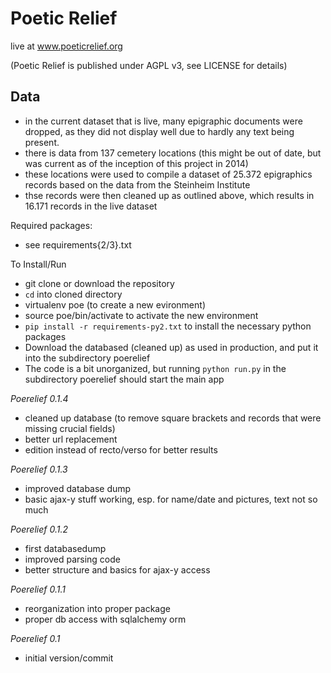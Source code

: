 # Poetic Relief
<Description> live at www.poeticrelief.org

(Poetic Relief is published under AGPL v3, see LICENSE for details)

## Data

* in the current dataset that is live, many epigraphic documents were dropped, as they did not display well due to hardly any text being present.
* there is data from 137 cemetery locations (this might be out of date, but was current as of the inception of this project in 2014)
* these locations were used to compile a dataset of 25.372 epigraphics records based on the data from the Steinheim Institute
* thse records were then cleaned up as outlined above, which results in 16.171 records in the live dataset


Required packages:

 - see requirements{2/3}.txt

To Install/Run

- git clone or download the repository
- `cd` into cloned directory
- virtualenv poe (to create a new evironment)
- source poe/bin/activate to activate the new environment
- `pip install -r requirements-py2.txt` to install the necessary python packages
- Download the databased (cleaned up) as used in production, and put it into the subdirectory poerelief
- The code is a bit unorganized, but running `python run.py` in the subdirectory poerelief should start the main app


*Poerelief 0.1.4*
- cleaned up database (to remove square brackets and records that were missing crucial fields)
- better url replacement
- edition instead of recto/verso for better results

*Poerelief 0.1.3*
- improved database dump
- basic ajax-y stuff working, esp. for name/date and pictures, text not so much

*Poerelief 0.1.2*
- first databasedump
- improved parsing code
- better structure and basics for ajax-y access

*Poerelief 0.1.1*
- reorganization  into proper package
- proper db access with sqlalchemy orm

*Poerelief 0.1*
- initial version/commit
